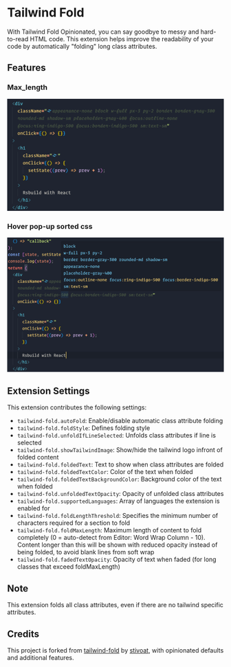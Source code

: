 # Tailwind Fold

With Tailwind Fold Opinionated, you can say goodbye to messy and hard-to-read HTML code. This extension helps improve the readability of your code by automatically "folding" long class attributes.

## Features

### Max_length

![Format comparison](images/docs/example_max_length.png)

### Hover pop-up sorted css

![Format comparison](images/docs/example_hover.png)

## Extension Settings

This extension contributes the following settings:

-   `tailwind-fold.autoFold`: Enable/disable automatic class attribute folding
-   `tailwind-fold.foldStyle`: Defines folding style
-   `tailwind-fold.unfoldIfLineSelected`: Unfolds class attributes if line is selected
-   `tailwind-fold.showTailwindImage`: Show/hide the tailwind logo infront of folded content
-   `tailwind-fold.foldedText`: Text to show when class attributes are folded
-   `tailwind-fold.foldedTextColor`: Color of the text when folded
-   `tailwind-fold.foldedTextBackgroundColor`: Background color of the text when folded
-   `tailwind-fold.unfoldedTextOpacity`: Opacity of unfolded class attributes
-   `tailwind-fold.supportedLanguages`: Array of languages the extension is enabled for
-   `tailwind-fold.foldLengthThreshold`: Specifies the minimum number of characters required for a section to fold
-   `tailwind-fold.foldMaxLength`: Maximum length of content to fold completely (0 = auto-detect from Editor: Word Wrap Column - 10). Content longer than this will be shown with reduced opacity instead of being folded, to avoid blank lines from soft wrap
-   `tailwind-fold.fadedTextOpacity`: Opacity of text when faded (for long classes that exceed foldMaxLength)

## Note

This extension folds all class attributes, even if there are no tailwind specific attributes.

## Credits

This project is forked from [tailwind-fold](https://github.com/stivoat/tailwind-fold) by [stivoat](https://github.com/stivoat), with opinionated defaults and additional features.
